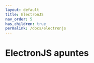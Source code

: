 ```yaml
---
layout: default
title: ElectronJS
nav_order: 5
has_children: true
permalink: /docs/electronjs
---
```


# ElectronJS apuntes
